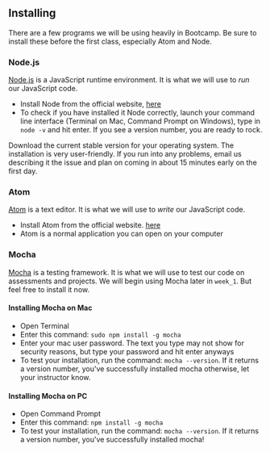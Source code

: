 ## Installing

There are a few programs we will be using heavily in Bootcamp. Be sure to
install these before the first class, especially Atom and Node.

### Node.js

[Node.js][node] is a JavaScript runtime environment. It is what we will use to *run* our
JavaScript code.

+ Install Node from the official website, [here][node]
+ To check if you have installed it Node correctly, launch your command line interface
(Terminal on Mac, Command Prompt on Windows), type in `node -v` and hit enter. If
you see a version number, you are ready to rock.

Download the current stable version for your operating system. The installation is
very user-friendly. If you run into any problems, email us describing it the issue and
plan on coming in about 15 minutes early on the first day.

### Atom

[Atom][atom] is a text editor. It is what we will use to *write* our JavaScript code.

+ Install Atom from the official website. [here][atom]
+ Atom is a normal application you can open on your computer


### Mocha

[Mocha][mocha] is a testing framework. It is what we will use to test our code on assessments
and projects. We will begin using Mocha later in `week_1`. But feel free to install
it now.

#### Installing Mocha on Mac
  + Open Terminal
  + Enter this command: `sudo npm install -g mocha`
  + Enter your mac user password. The text you type may not show for security reasons, but type your password and hit enter anyways
  + To test your installation, run the command: `mocha --version`. If it returns
  a version number, you've successfully installed mocha otherwise, let your instructor know.

#### Installing Mocha on PC
  + Open Command Prompt
  + Enter this command: `npm install -g mocha`
  + To test your installation, run the command: `mocha --version`. If it returns
  a version number, you've successfully installed mocha!

[atom]: https://atom.io/
[node]: https://nodejs.org/en/
[mocha]: https://mochajs.org/
